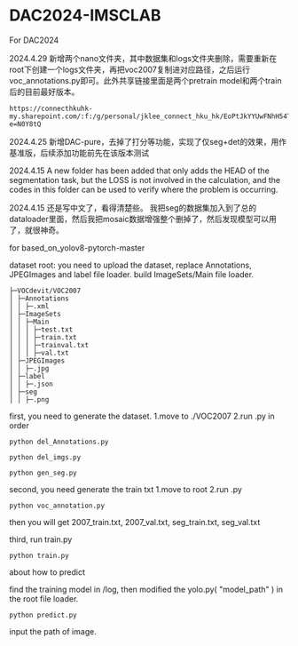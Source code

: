 # DAC2024-IMSCLAB

For DAC2024

2024.4.29
新增两个nano文件夹，其中数据集和logs文件夹删除，需要重新在root下创建一个logs文件夹，再把voc2007复制进对应路径，之后运行voc_annotations.py即可。此外共享链接里面是两个pretrain model和两个train后的目前最好版本。
```
https://connecthkuhk-my.sharepoint.com/:f:/g/personal/jklee_connect_hku_hk/EoPtJkYYUwFNhH54T_NyOFQBkwYa_jLI2xg0bGCPvfTWXQ?e=N0Y8tQ
```
2024.4.25
新增DAC-pure，去掉了打分等功能，实现了仅seg+det的效果，用作基准版，后续添加功能前先在该版本测试

2024.4.15
A new folder has been added that only adds the HEAD of the segmentation task, but the LOSS is not involved in the calculation, and the codes in this folder can be used to verify where the problem is occurring.

2024.4.15
还是写中文了，看得清楚些。
我把seg的数据集加入到了总的dataloader里面，然后我把mosaic数据增强整个删掉了，然后发现模型可以用了，就很神奇。


for based_on_yolov8-pytorch-master


dataset root:
you need to upload the dataset, replace Annotations, JPEGImages and label file loader.
build ImageSets/Main file loader.
```
├─VOCdevit/VOC2007
│ ├─Annotations
│ │ ├─.xml
│ ├─ImageSets
│ │ ├─Main
│ │ │ ├─test.txt
│ │ │ ├─train.txt
│ │ │ ├─trainval.txt
│ │ │ ├─val.txt
│ ├─JPEGImages
│ │ ├─.jpg
│ ├─label
│ │ ├─.json
│ ├─seg
│ │ ├─.png
```

first, you need to generate the dataset.
1.move to ./VOC2007
2.run .py in order
```
python del_Annotations.py
```

```
python del_imgs.py
```

```
python gen_seg.py
```

second, you need generate the train txt
1.move to root
2.run .py
```
python voc_annotation.py
```
then you will get 2007_train.txt, 2007_val.txt, seg_train.txt, seg_val.txt

third, run train.py
```
python train.py
```

about how to predict

find the training model in /log, then modified the yolo.py( "model_path" ) in the root file loader.

```
python predict.py
```
input the path of image.

